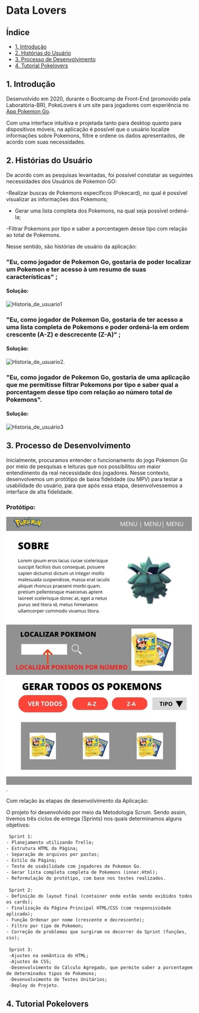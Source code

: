 # Data Lovers


## Índice

* [1. Introdução](#1-introdução)
* [2. Histórias do Usuário](#2-histórias-do-usuário)
* [3. Processo de Desenvolvimento](#3-processo-de-desenvolvimento)
* [4. Tutorial Pokelovers](#4-tutorial-pokelovers)

## 1. Introdução

  Desenvolvido em 2020, durante o Bootcamp de Front-End (promovido pela Laboratória-BR),  PokeLovers é um site para jogadores com experiência no [App Pokemon Go](https://pt.wikipedia.org/wiki/Pok%C3%A9mon_GO#:~:text=Niantic%2C%20Inc.,-Compositor(es)&text=Pok%C3%A9mon%20GO%20%C3%A9%20um%20jogo,realidade%20aumentada%20voltado%20para%20smartphones.&text=Foi%2Dlhe%20creditada%20a%20populariza%C3%A7%C3%A3o,e%20movimentando%20os%20neg%C3%B3cios%20locais.).

  Com uma interface intuitiva e projetada tanto para desktop quanto para dispositivos móveis, na aplicação é possível que o usuário localize informações sobre Pokemons, filtre e ordene os dados apresentados, de acordo com suas necessidades.
  
  
## 2. Histórias do Usuário
  
  De acordo com as pesquisas levantadas, foi possível constatar as seguintes necessidades dos Usuários de Pokemon GO:
  
  -Realizar buscas de Pokemons específicos (Pokecard), no qual é possível visualizar as informações dos Pokemons;
  
  - Gerar uma lista completa dos Pokemons, na qual seja possível ordená-la;
  
  -Filtrar Pokemons por tipo e saber a porcentagem desse tipo com relação ao total de Pokemons.
  
  Nesse sentido, são histórias de usuário da aplicação:
  
  
  ### "Eu, como jogador de Pokemon Go, gostaria de poder localizar um Pokemon e ter acesso à um resumo de suas características" ;
  
  #### Solução:
  
 ![Historia_de_usuario1](https://github.com/cbalieiro/SAP005-data-lovers/blob/master/src/img/hist%C3%B3ria%20de%20usu%C3%A1rio%201.jpg)
  
  
  
  ### "Eu, como jogador de Pokemon Go, gostaria de ter acesso a uma lista completa de Pokemons e poder ordená-la em ordem crescente (A-Z) e descrecente (Z-A)" ;
  
   #### Solução:
   
   ![Historia_de_usuario2](https://github.com/cbalieiro/SAP005-data-lovers/blob/master/src/img/historia%20de%20usu%C3%A1rio2.jpg).
   
  
  ### "Eu, como jogador de Pokemon Go, gostaria de uma aplicação que me permitisse filtrar Pokemons por tipo e saber qual a porcentagem desse tipo com relação ao número total de Pokemons".
  
  #### Solução:
  
  ![Historia_de_usuário3](https://github.com/cbalieiro/SAP005-data-lovers/blob/master/src/img/historia%20de%20usu%C3%A1rio3.jpg)
  

## 3. Processo de Desenvolvimento

Inicialmente, procuramos entender o funcionamento do jogo Pokemon Go por meio de pesquisas e leituras que nos possibilitou um maior entendimento da real necessidade dos jogadores.
Nesse contexto, desenvolvemos um protótipo de baixa fidelidade (ou MPV) para testar a usabilidade do usuário, para que após essa etapa, desenvolvessemos a interface de alta fidelidade.



### Protótipo:



![MVP Funcionalidade](src/img/prototipo-site.jpg).
 	
Com relação às etapas de desenvolvimento da Aplicação:
   
O projeto foi desenvolvido por meio da Metodologia Scrum. Sendo assim, tivemos três ciclos de entrega (Sprints) nos quais determinamos alguns objetivos:
   
 	 Sprint 1:
	- Planejamento utilizando Trello;
	- Estrutura HTML da Página;
	- Separação de arquivos por pastas;
	- Estilo da Página;
	- Teste de usabilidade com jogadores de Pokemon Go.
	- Gerar lista completa completa de Pokemons (inner.Html);
	- Reformulação do protótipo, com base nos testes realizados.

	 Sprint 2:
	- Definição do layout final (container onde estão sendo exibidos todos os cards);
	- Finalização da Página Principal HTML/CSS (com responsividade aplicada);
	- Função Ordenar por nome (crescente e decrescente);
	- Filtro por tipo de Pokemon;
 	- Correção de problemas que surgiram no decorrer da Sprint (funções, css);

	 Sprint 3:
	 -Ajustes na semântica do HTML;
	 -Ajustes de CSS;
	 -Desenvolvimento do Cálculo Agregado, que permite saber a porcentagem de determinados tipos de Pokemons;
	 -Desenvolvimento de Testes Unitários;
	 -Deploy do Projeto.


  ## 4. Tutorial Pokelovers

  
